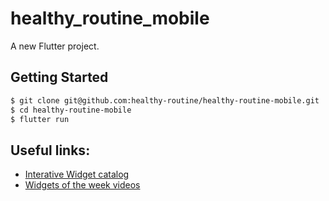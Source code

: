 # healthy_routine_mobile

A new Flutter project.

## Getting Started

```bash
$ git clone git@github.com:healthy-routine/healthy-routine-mobile.git
$ cd healthy-routine-mobile
$ flutter run
```

## Useful links:

- [Interative Widget catalog](https://flutter-widget.live/basics/introduction)
- [Widgets of the week videos](https://www.youtube.com/playlist?list=PLjxrf2q8roU23XGwz3Km7sQZFTdB996iG)
